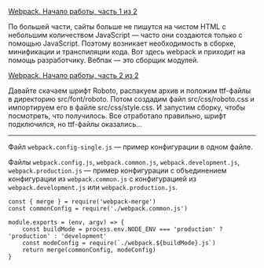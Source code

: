 [Webpack. Начало работы, часть 1 из 2](https://tokmakov.msk.ru/blog/item/708)

По большей части, сайты больше не пишутся на чистом HTML с небольшим количеством JavaScript — часто они создаются только с помощью JavaScript. Поэтому возникает необходимость в сборке, минификации и транспиляции кода. Вот здесь webpack и приходит на помощь разработчику. Вебпак — это сборщик модулей.

[Webpack. Начало работы, часть 2 из 2](https://tokmakov.msk.ru/blog/item/709)

Давайте скачаем шрифт Roboto, распакуем архив и положим ttf-файлы в директорию src/font/roboto. Потом создадим файл src/css/roboto.css и импортируем его в файле src/css/style.css. И запустим сборку, чтобы посмотреть, что получилось. Все отработало правильно, шрифт подключился, но ttf-файлы оказались…

-----

Файл `webpack.config-single.js` — пример конфигурации в одном файле.

Файлы `webpack.config.js`, `webpack.common.js`, `webpack.development.js`, `webpack.production.js` — пример конфигурации с объединением конфигурации из `webpack.common.js` с конфигурацией из `webpack.development.js` или `webpack.production.js`.

    const { merge } = require('webpack-merge')
    const commonConfig = require('./webpack.common.js')

    module.exports = (env, argv) => {
        const buildMode = process.env.NODE_ENV === 'production' ? 'production' : 'development'
        const modeConfig = require(`./webpack.${buildMode}.js`)
        return merge(commonConfig, modeConfig)
    }
